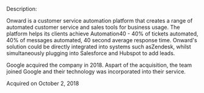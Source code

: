 Description:

Onward is a customer service automation platform that creates a range of automated customer service and sales tools for business usage. The platform helps its clients achieve Automation40 - 40% of tickets automated, 40% of messages automated, 40 second average response time. Onward's solution could be directly integrated into systems such asZendesk, whilst simultaneously plugging into Salesforce and Hubspot to add leads.

Google acquired the company in 2018. Aspart of the acquisition, the team joined Google and their technology was incorporated into their service.

Acquired on October 2, 2018